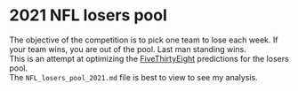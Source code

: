 # 2021 NFL losers pool
The objective of the competition is to pick one team to lose each week. If your team wins, you are out of the pool. Last man standing wins.  
This is an attempt at optimizing the [FiveThirtyEight](https://projects.fivethirtyeight.com/2021-nfl-predictions/) predictions for the losers pool.  
The `NFL_losers_pool_2021.md` file is best to view to see my analysis.
